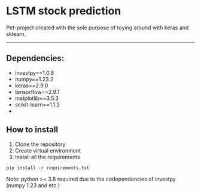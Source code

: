 # LSTM stock prediction

Pet-project created with the sole purpose of toying around with keras and sklearn.

---
## Dependencies:
* investpy==1.0.8
* numpy==1.23.2
* keras==2.9.0
* tensorflow==2.9.1
* matplotlib==3.5.3
* scikit-learn==1.1.2
* 
## How to install
1. Clone the repository
2. Create virtual environment
3. Install all the requirements
```
pip install -r requirements.txt
```
Note: python >= 3.8 required due to the codependencies of investpy (numpy 1.23 and etc.)

